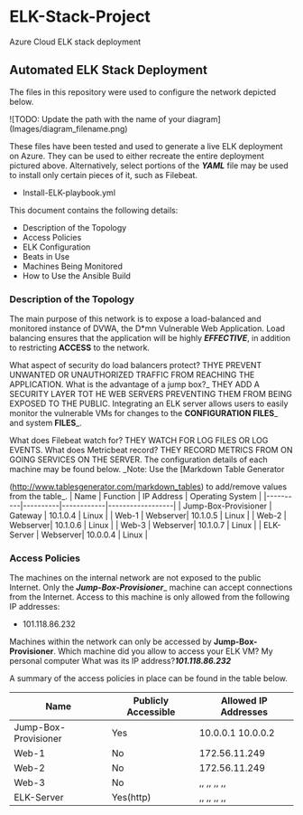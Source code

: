 # ELK-Stack-Project
Azure Cloud ELK stack deployment

## Automated ELK Stack Deployment
The files in this repository were used to configure the network depicted 
below.

![TODO: Update the path with the name of your diagram]
(Images/diagram_filename.png)

These files have been tested and used to generate a live ELK deployment on
Azure. They can be used to either recreate the entire deployment pictured 
above. Alternatively, select portions of the **_YAML_** file may be used to
install only certain pieces of it, such as Filebeat.

 - Install-ELK-playbook.yml

This document contains the following details:
- Description of the Topology
- Access Policies
- ELK Configuration
 - Beats in Use
 - Machines Being Monitored
- How to Use the Ansible Build

### Description of the Topology
The main purpose of this network is to expose a load-balanced and 
monitored instance of DVWA, the D*mn Vulnerable Web Application.
Load balancing ensures that the application will be highly ___EFFECTIVE___, 
in addition to restricting __ACCESS__ to the network.

What aspect of security do load balancers protect? THYE PREVENT UNWANTED OR UNAUTHORIZED TRAFFIC FROM REACHING THE APPLICATION.
What is the advantage of a jump box?_ THEY ADD A SECURITY LAYER TOT HE WEB SERVERS PREVENTING THEM FROM BEING EXPOSED TO THE PUBLIC.
Integrating an ELK server allows users to easily monitor the vulnerable 
VMs for changes to the __CONFIGURATION FILES___ and system __FILES___.

What does Filebeat watch for? THEY WATCH FOR LOG FILES OR LOG EVENTS.
What does Metricbeat record? THEY RECORD METRICS FROM ON GOING SERVICES ON THE SERVER.
The configuration details of each machine may be found below.
_Note: Use the [Markdown Table Generator

(http://www.tablesgenerator.com/markdown_tables) to add/remove values from
the table_.
| Name | Function | IP Address | Operating System |
|----------|----------|------------|------------------|
| Jump-Box-Provisioner | Gateway | 10.1.0.4 | Linux |
| Web-1 | Webserver| 10.1.0.5 | Linux |
| Web-2 | Webserver| 10.1.0.6 | Linux |
| Web-3 | Webserver| 10.1.0.7 | Linux |
| ELK-Server | Webserver| 10.0.0.4 | Linux |

### Access Policies
The machines on the internal network are not exposed to the public 
Internet. 
Only the ___Jump-Box-Provisioner____ machine can accept connections from the
Internet. Access to this machine is only allowed from the following IP 
addresses:
- 101.118.86.232

Machines within the network can only be accessed by __Jump-Box-Provisioner__.
Which machine did you allow to access your ELK VM? My personal 
computer
What was its IP address?___101.118.86.232___

A summary of the access policies in place can be found in the table below.

| Name | Publicly Accessible | Allowed IP Addresses |
|----------|---------------------|----------------------|
| Jump-Box-Provisioner | Yes | 10.0.0.1 10.0.0.2 |
| Web-1 | No | 172.56.11.249 | 
| Web-2 | No | 172.56.11.249 | 
| Web-3 | No | ,, ,, ,, ,, | 
| ELK-Server | Yes(http) | ,, ,, ,, ,, | 
